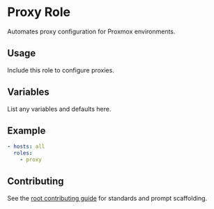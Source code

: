 # Proxy Role

Automates proxy configuration for Proxmox environments.

## Usage
Include this role to configure proxies.

## Variables
List any variables and defaults here.

## Example
```yaml
- hosts: all
  roles:
    - proxy
```

## Contributing
See the [root contributing guide](../../docs/contributing.md) for standards and prompt scaffolding.